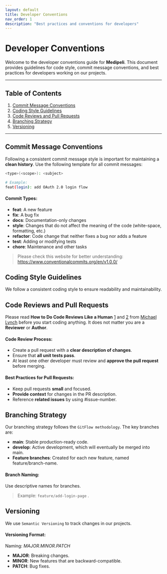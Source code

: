 ```yaml
---
layout: default
title: Developer Conventions
nav_order: 1
description: "Best practices and conventions for developers"
---
```


# Developer Conventions

Welcome to the developer conventions guide for **Medipeli**. This document provides guidelines for code style, commit message conventions, and best practices for developers working on our projects.

---

## Table of Contents
1. [Commit Message Conventions](#commit-message-conventions)
2. [Coding Style Guidelines](#coding-style-guidelines)
3. [Code Reviews and Pull Requests](#code-reviews-and-pull-requests)
4. [Branching Strategy](#branching-strategy)
5. [Versioning](#versioning)

---

## Commit Message Conventions

Following a consistent commit message style is important for maintaining a **clean history**. Use the following template for all commit messages:

```bash
<type>(<scope>): <subject>

# Example:
feat(login): add OAuth 2.0 login flow
```

#### Commit Types:
- **feat**: A new feature
- **fix**: A bug fix
- **docs**: Documentation-only changes
- **style**: Changes that do not affect the meaning of the code (white-space, formatting, etc.)
- **refactor**: Code change that neither fixes a bug nor adds a feature
- **test**: Adding or modifying tests
- **chore**: Maintenance and other tasks

> Please check this website for better understanding:
> https://www.conventionalcommits.org/en/v1.0.0/

## Coding Style Guidelines
We follow a consistent coding style to ensure readability and maintainability. 


## Code Reviews and Pull Requests
Please read **How to Do Code Reviews Like a Human** [1](https://mtlynch.io/human-code-reviews-1/) and [2](https://mtlynch.io/human-code-reviews-2/) from [Michael Lynch](https://mtlynch.io/) before you start coding anything. It does not matter you are a **Reviewer** or **Author**.

####  Code Review Process:
- Create a pull request with a **clear description of changes**.
- Ensure that **all unit tests pass**.
- At least one other developer must review and **approve the pull request** before merging.

#### Best Practices for Pull Requests:
- Keep pull requests **small** and focused.
- **Provide context** for changes in the PR description.
- Reference **related issues** by using #issue-number.

## Branching Strategy
Our branching strategy follows the `GitFlow methodology`. The key branches are:

- **main**: Stable production-ready code.
- **develop**: Active development, which will eventually be merged into main.
- **Feature branches**: Created for each new feature, named feature/branch-name.

#### Branch Naming:
Use descriptive names for branches.

> Example: `feature/add-login-page` .

## Versioning
We use `Semantic Versioning` to track changes in our projects.

#### Versioning Format:
Naming: *MAJOR.MINOR.PATCH*
- **MAJOR**: Breaking changes.
- **MINOR**: New features that are backward-compatible.
- **PATCH**: Bug fixes.
